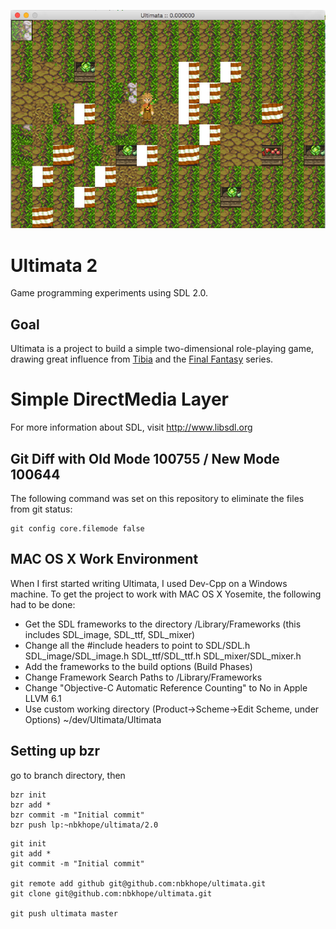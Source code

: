 ![Ultimata 2 Screenshot](docs/ultimata2.png "Ultimata 2")

# Ultimata 2

Game programming experiments using SDL 2.0.

## Goal

Ultimata is a project to build a simple two-dimensional role-playing game, drawing great influence from [Tibia](http://www.tibia.com "Tibia MMORPG") and the [Final Fantasy](https://en.wikipedia.org/wiki/Final_Fantasy "Final Fantasy series") series.

# Simple DirectMedia Layer

For more information about SDL, visit http://www.libsdl.org

## Git Diff with Old Mode 100755 / New Mode 100644

The following command was set on this repository to eliminate the files from git status:

```
git config core.filemode false
```

## MAC OS X Work Environment

When I first started writing Ultimata, I used Dev-Cpp on a Windows machine. To get the project to work with MAC OS X Yosemite, the following had to be done:
- Get the SDL frameworks to the directory /Library/Frameworks (this includes SDL_image, SDL_ttf, SDL_mixer)
- Change all the #include headers to point to
SDL/SDL.h
SDL_image/SDL_image.h
SDL_ttf/SDL_ttf.h
SDL_mixer/SDL_mixer.h
- Add the frameworks to the build options (Build Phases)
- Change Framework Search Paths to /Library/Frameworks
- Change "Objective-C Automatic Reference Counting" to No in Apple LLVM 6.1
- Use custom working directory (Product->Scheme->Edit Scheme, under Options) 
~/dev/Ultimata/Ultimata

## Setting up bzr

go to branch directory, then

```
bzr init 
bzr add *
bzr commit -m "Initial commit"
bzr push lp:~nbkhope/ultimata/2.0
```

```
git init
git add *
git commit -m "Initial commit"

git remote add github git@github.com:nbkhope/ultimata.git
git clone git@github.com:nbkhope/ultimata.git

git push ultimata master
```

